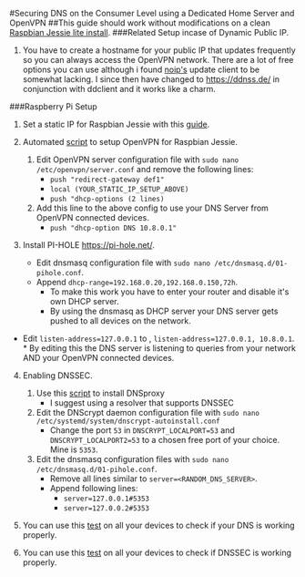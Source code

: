 #Securing DNS on the Consumer Level using a Dedicated Home Server and OpenVPN 
##This guide should work without modifications on a clean [Raspbian Jessie lite install](https://www.raspberrypi.org/downloads/raspbian/).
###Related Setup incase of Dynamic Public IP.
1.	You have to create a hostname for your public IP that updates frequently so you can always access the OpenVPN network. There are a lot of free options you can use although i found [noip's](https://noip.com) update client to be somewhat lacking. I since then have changed to https://ddnss.de/ in conjunction with ddclient and it works like a charm.
	
###Raspberry Pi Setup
1.	Set a static IP for Raspbian Jessie with this [guide](https://www.modmypi.com/blog/how-to-give-your-raspberry-pi-a-static-ip-address-update).

2.	Automated [script](https://github.com/StarshipEngineer/OpenVPN-Setup) to setup OpenVPN for Raspbian Jessie.
	1. Edit OpenVPN server configuration file with `sudo nano /etc/openvpn/server.conf` and remove the following lines:
		* `push "redirect-gateway def1"`
		* `local (YOUR_STATIC_IP_SETUP_ABOVE)`
		* `push "dhcp-options (2 lines)`
	2. Add this line to the above config to use your DNS Server from OpenVPN connected devices. 
		* `push "dhcp-option DNS 10.8.0.1"` 
      
3.	Install PI-HOLE https://pi-hole.net/.
	* Edit dnsmasq configuration file with `sudo nano /etc/dnsmasq.d/01-pihole.conf`.
	* Append `dhcp-range=192.168.0.20,192.168.0.150,72h`. 
		* To make this work you have to enter your router and disable it's own DHCP server.
		* By using the dnsmasq as DHCP server your DNS server gets pushed to all devices on the network.
  * Edit `listen-address=127.0.0.1` to , `listen-address=127.0.0.1, 10.8.0.1`.
		* By editing this the DNS server is listening to queries from your network AND your OpenVPN connected devices.
      
4.	Enabling DNSSEC.
	1.	Use this [script](https://github.com/simonclausen/dnscrypt-autoinstall) to install DNSproxy 
		* I suggest using a resolver that supports DNSSEC
	2.	Edit the DNScrypt daemon configuration file with `sudo nano /etc/systemd/system/dnscrypt-autoinstall.conf`
		*	Change the port `53` in `DNSCRYPT_LOCALPORT=53` and `DNSCRYPT_LOCALPORT2=53` to a chosen free port of your choice. Mine is `5353`.
	3.	Edit the dnsmasq configuration files with `sudo nano /etc/dnsmasq.d/01-pihole.conf`.
		* Remove all lines similar to `server=<RANDOM_DNS_SERVER>`.
		* Append following lines:
			* `server=127.0.0.1#5353`
			* `server=127.0.0.2#5353`

5. You can use this [test](https://dnsleaktest.com/) on all your devices to check if your DNS is working properly.
6. You can use this [test](http://dnssec.vs.uni-due.de/) on all your devices to check if DNSSEC is working properly.





